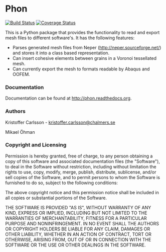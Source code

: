 Phon
=====

[![Build Status](https://travis-ci.org/KristofferC/Phon.svg?branch=master)](https://travis-ci.org/KristofferC/Phon) [![Coverage Status](https://coveralls.io/repos/KristofferC/Phon/badge.png?branch=master)](https://coveralls.io/r/KristofferC/Phon?branch=master)


This is a Python package that provides the functionality to read
and export mesh files to different software's. It has the following
features:

* Parses generated mesh files from Neper (http://neper.sourceforge.net/) and stores it
  into a class based representation.
* Can insert cohesive elements between grains in a Voronoi tessellated mesh.
* Can currently export the mesh to formats readable by Abaqus and OOFEM.

### Documentation

Documentation can be found at http://phon.readthedocs.org.

### Authors

Kristoffer Carlsson - kristoffer.carlsson@chalmers.se

Mikael Öhman

### Copyright and Licensing

Permission is hereby granted, free of charge, to any person obtaining a copy
of this software and associated documentation files (the "Software"), to deal
in the Software without restriction, including without limitation the rights
to use, copy, modify, merge, publish, distribute, sublicense, and/or sell
copies of the Software, and to permit persons to whom the Software is
furnished to do so, subject to the following conditions:

The above copyright notice and this permission notice shall be included in
all copies or substantial portions of the Software.

THE SOFTWARE IS PROVIDED "AS IS", WITHOUT WARRANTY OF ANY KIND, EXPRESS OR
IMPLIED, INCLUDING BUT NOT LIMITED TO THE WARRANTIES OF MERCHANTABILITY,
FITNESS FOR A PARTICULAR PURPOSE AND NONINFRINGEMENT. IN NO EVENT SHALL THE
AUTHORS OR COPYRIGHT HOLDERS BE LIABLE FOR ANY CLAIM, DAMAGES OR OTHER
LIABILITY, WHETHER IN AN ACTION OF CONTRACT, TORT OR OTHERWISE, ARISING FROM,
OUT OF OR IN CONNECTION WITH THE SOFTWARE OR THE USE OR OTHER DEALINGS IN
THE SOFTWARE.